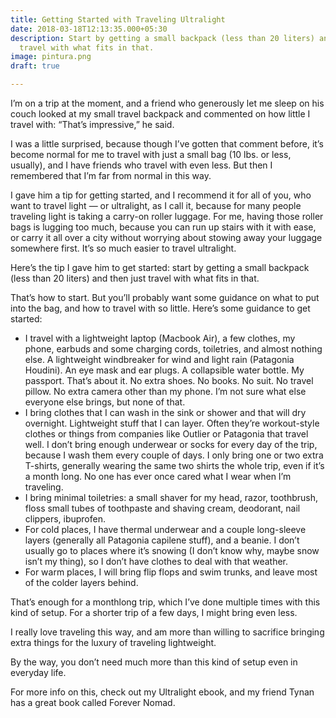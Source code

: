 ```yaml
---
title: Getting Started with Traveling Ultralight
date: 2018-03-18T12:13:35.000+05:30
description: Start by getting a small backpack (less than 20 liters) and then just
  travel with what fits in that.
image: pintura.png
draft: true

---
```

I’m on a trip at the moment, and a friend who generously let me sleep on his couch looked at my small travel backpack and commented on how little I travel with: “That’s impressive,” he said.

I was a little surprised, because though I’ve gotten that comment before, it’s become normal for me to travel with just a small bag (10 lbs. or less, usually), and I have friends who travel with even less. But then I remembered that I’m far from normal in this way.

I gave him a tip for getting started, and I recommend it for all of you, who want to travel light — or ultralight, as I call it, because for many people traveling light is taking a carry-on roller luggage. For me, having those roller bags is lugging too much, because you can run up stairs with it with ease, or carry it all over a city without worrying about stowing away your luggage somewhere first. It’s so much easier to travel ultralight.

Here’s the tip I gave him to get started: start by getting a small backpack (less than 20 liters) and then just travel with what fits in that.

That’s how to start. But you’ll probably want some guidance on what to put into the bag, and how to travel with so little. Here’s some guidance to get started:

* I travel with a lightweight laptop (Macbook Air), a few clothes, my phone, earbuds and some charging cords, toiletries, and almost nothing else. A lightweight windbreaker for wind and light rain (Patagonia Houdini). An eye mask and ear plugs. A collapsible water bottle. My passport. That’s about it. No extra shoes. No books. No suit. No travel pillow. No extra camera other than my phone. I’m not sure what else everyone else brings, but none of that.
* I bring clothes that I can wash in the sink or shower and that will dry overnight. Lightweight stuff that I can layer. Often they’re workout-style clothes or things from companies like Outlier or Patagonia that travel well. I don’t bring enough underwear or socks for every day of the trip, because I wash them every couple of days. I only bring one or two extra T-shirts, generally wearing the same two shirts the whole trip, even if it’s a month long. No one has ever once cared what I wear when I’m traveling.
* I bring minimal toiletries: a small shaver for my head, razor, toothbrush, floss small tubes of toothpaste and shaving cream, deodorant, nail clippers, ibuprofen.
* For cold places, I have thermal underwear and a couple long-sleeve layers (generally all Patagonia capilene stuff), and a beanie. I don’t usually go to places where it’s snowing (I don’t know why, maybe snow isn’t my thing), so I don’t have clothes to deal with that weather.
* For warm places, I will bring flip flops and swim trunks, and leave most of the colder layers behind.

That’s enough for a monthlong trip, which I’ve done multiple times with this kind of setup. For a shorter trip of a few days, I might bring even less.

I really love traveling this way, and am more than willing to sacrifice bringing extra things for the luxury of traveling lightweight.

By the way, you don’t need much more than this kind of setup even in everyday life.

For more info on this, check out my Ultralight ebook, and my friend Tynan has a great book called Forever Nomad.